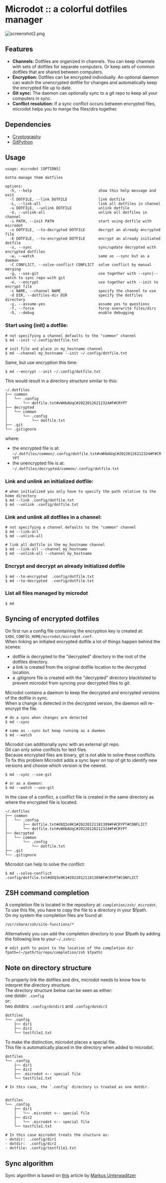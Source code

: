 # Microdot :: a colorful dotfiles manager

![screenshot2.png](screenshot2.png)

## Features
- **Channels:** Dotfiles are organized in channels. You can keep channels with sets of dotfiles for separate computers. Or keep sets of common dotfiles that are shared between computers.  
- **Encryption:** Dotfiles can be encrypted individually. An optional daemon can watch the unencrypted dotfile for changes and automatically keep the encrypted file up to date.
- **Git sync:** The daemon can optionally sync to a git repo to keep all your computers in sync.
- **Conflict resolution:** If a sync conflict occurs between encrypted files, microdot helps you to merge the files/dirs together.

## Dependencies
- [Cryptography](https://cryptography.io)
- [GitPython](https://github.com/gitpython-developers/GitPython)

## Usage

    usage: microdot [OPTIONS]

    Gotta manage them dotfiles

    options:
      -h, --help                              show this help message and exit
      -l DOTFILE, --link DOTFILE              link dotfile
      -L, --link-all                          link all dotfiles in channel
      -u DOTFILE, --unlink DOTFILE            unlink dotfile
      -U, --unlink-all                        unlink all dotfiles in channel
      -i PATH, --init PATH                    start using dotfile with microdot
      -x DOTFILE, --to-decrypted DOTFILE      decrypt an already encrypted file
      -E DOTFILE, --to-encrypted DOTFILE      encrypt an already initiated dotfile
      -s, --sync                              sync/update decrypted with encrypted dotfiles
      -w, --watch                             same as --sync but as a daemon
      -C CONFLICT, --solve-conflict CONFLICT  solve conflict by manual merging
      -g, --use-git                           use together with --sync|--watch to sync repo with git
      -e, --encrypt                           use together with --init to encrypt file
      -c NAME, --channel NAME                 specify the channel to use
      -d DIR, --dotfiles-dir DIR              specify the dotfiles directory
      -y, --assume-yes                        assume yes to questions
      -f, --force                             force overwrite files/dirs
      -D, --debug                             enable debugging

### Start using (init) a dotfile:

    # not specifying a channel defaults to the "common" channel
    $ md --init ~/.config/dotfile.txt

    # init file and place in my_hostname channel
    $ md --channel my_hostname --init ~/.config/dotfile.txt

Same, but use encryption this time:

    $ md --encrypt --init ~/.config/dotfile.txt

This would result in a directory structure similar to this:

    ~/.dotfiles
    ├── common
    │   └── .config
    │       └── dotfile.txt#vWHbAUqC#20220126212324#F#CRYPT
    ├── decrypted
    │   └── common
    │       └── .config
    │           └── dotfile.txt
    ├── .git
    └── .gitignore

where: 

- the encrypted file is at: ```~/.dotfiles/common/.config/dotfile.txt#vWHbAUqC#20220126212324#F#CRYPT```
- the unencrypted file is at: ```~/.dotfiles/decrypted/common/.config/dotfile.txt```

### Link and unlink an initialized dotfile:

    # when initialized you only have to specify the path relative to the home directory
    $ md --link .config/dotfile.txt
    $ md --unlink .config/dotfile.txt

### Link and unlink all dotfiles in a channel:

    # not specifying a channel defaults to the "common" channel
    $ md --link-all
    $ md --unlink-all

    # link all dotfile in the my_hostname channel
    $ md --link-all --channel my_hostname
    $ md --unlink-all --channel my_hostname

### Encrypt and decrypt an already initialized dotfile

    $ md --to-encrypted  .config/dotfile.txt
    $ md --to-decrypted  .config/dotfile.txt

### List all files managed by microdot

    $ md

## Syncing of encrypted dotfiles
On first run a config file containing the encryption key is created at: ```$XDG_CONFIG_HOME/microdot/microdot.conf```.  
When linking an initiated encrypted dotfile a lot of things happen behind the scenes:

- dotfile is decrypted to the "decrypted" directory in the root of the dotfiles directory.
- a link is created from the original dotfile location to the decrypted location.
- a .gitignore file is created with the "decrypted" directory blacklisted to prevent microdot from syncing your decrypted files to git.

Microdot contains a daemon to keep the decrypted and encrypted versions of the dotfile in sync.  
When a change is detected in the decrypted version, the daemon will re-encrypt the file.  

    # do a sync when changes are detected
    $ md --sync

    # same as --sync but keep running as a daemon
    $ md --watch

Microdot can additionally sync with an external git repo.  
Git can only solve conflicts for text files.  
Because encrypted files are binary, git is not able to solve these conflicts.  
To fix this problem Microdot adds a sync layer on top of git to identify new versions and choose which version is the newest.  

    $ md --sync --use-git

    # or as a daemon:
    $ md --watch --use-git

In the case of a conflict, a conflict file is created in the same directory as where the encrypted file is located.  

    ~/.dotfiles
    ├── common
    │   └── .config
    │       ├── dotfile.txt#dXQ3o9K1#20220121181309#F#CRYPT#CONFLICT
    │       └── dotfile.txt#vWHbAUqC#20220126212324#F#CRYPT
    ├── decrypted
    │   └── common
    │       └── .config
    │           └── dotfile.txt
    ├── .git
    └── .gitignore

Microdot can help to solve the conflict:

    $ md --solve-conflict .config/dotfile.txt#dXQ3o9K1#20220121181309#F#CRYPT#CONFLICT

## ZSH command completion
A completion file is located in the repository at: `completion/zsh/_microdot`.  
To use this file, you have to copy the file to a directory in your $fpath.  
On my system the completion files are found at:

    /usr/share/zsh/site-functions/*

Alternatively you can add the completion directory to your $fpath by adding the following line to your `~/.zshrc`:

    # edit path to point to the location of the completion dir
    fpath=(~/path/to/repo/completion/zsh $fpath)


## Note on directory structure
To properly link the dotfiles and dirs, microdot  needs to know how to interpret the directory structure.  
The directory structure below can be seen as either:  
one dotdir: `.config`  
or:  
two dotdirs: `.config/dotdir1` and `.config/dotdir2`

    dotfiles
    └── .config
        ├── dir1
        ├── dir2
        └── testfile1.txt

To make the distinction, microdot places a special file.  
This file is automatically placed in the directory when added to microdot.  

    dotfiles
    └── .config
        ├── dir1
        ├── dir2
        ├── .microdot <-- special file
        └── testfile1.txt

    # In this case, the `.config` directory is treated as one dotdir.  


    dotfiles
    └── .config
        ├── dir1
        │   └── .microdot <-- special file
        ├── dir2
        │   └── .microdot <-- special file
        └── testfile1.txt

    # In this case microdot treats the stucture as:
    - dotdir:  .config/dir1
    - dotdir:  .config/dir2
    - dotfile: .config/testfile1.txt


## Sync algorithm
Sync algorithm is based on [this](https://unterwaditzer.net/2016/sync-algorithm.html) article by [Markus Unterwaditzer](https://unterwaditzer.net/)

